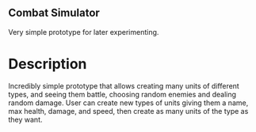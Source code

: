 ## Combat Simulator

Very simple prototype for later experimenting.

# Description

 Incredibly simple prototype that allows creating many units of different types, and seeing them battle, choosing random enemies and dealing random damage.
 User can create new types of units giving them a name, max health, damage, and speed, then create as many units of the type as they want.
